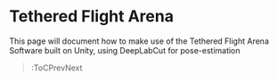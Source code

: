 # Tethered Flight Arena

This page will document how to make use of the Tethered Flight Arena Software built on Unity, using DeepLabCut for pose-estimation

> :ToCPrevNext